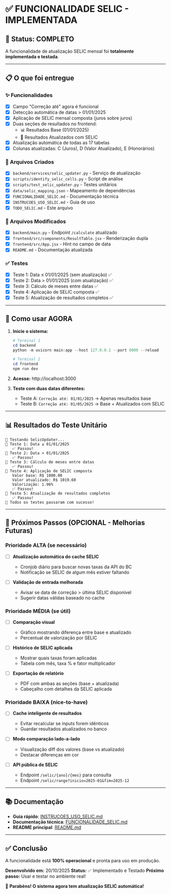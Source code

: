 # ✅ FUNCIONALIDADE SELIC - IMPLEMENTADA

## 🎉 Status: COMPLETO

A funcionalidade de atualização SELIC mensal foi **totalmente implementada e testada**.

---

## 📋 O que foi entregue

### ✨ Funcionalidades

- [x] Campo "Correção até" agora é funcional
- [x] Detecção automática de datas > 01/01/2025
- [x] Aplicação de SELIC mensal composta (juros sobre juros)
- [x] Duas seções de resultados no frontend:
  - 📊 Resultados Base (01/01/2025)
  - 🔄 Resultados Atualizados com SELIC
- [x] Atualização automática de todas as 17 tabelas
- [x] Colunas atualizadas: C (Juros), D (Valor Atualizado), E (Honorários)

### 🔧 Arquivos Criados

- [x] `backend/services/selic_updater.py` - Serviço de atualização
- [x] `scripts/identify_selic_cells.py` - Script de análise
- [x] `scripts/test_selic_updater.py` - Testes unitários
- [x] `data/selic_mapping.json` - Mapeamento de dependências
- [x] `FUNCIONALIDADE_SELIC.md` - Documentação técnica
- [x] `INSTRUCOES_USO_SELIC.md` - Guia de uso
- [x] `TODO_SELIC.md` - Este arquivo

### 🔄 Arquivos Modificados

- [x] `backend/main.py` - Endpoint `/calculate` atualizado
- [x] `frontend/src/components/ResultTable.jsx` - Renderização dupla
- [x] `frontend/src/App.jsx` - Hint no campo de data
- [x] `README.md` - Documentação atualizada

### ✅ Testes

- [x] Teste 1: Data ≤ 01/01/2025 (sem atualização) ✅
- [x] Teste 2: Data > 01/01/2025 (com atualização) ✅
- [x] Teste 3: Cálculo de meses entre datas ✅
- [x] Teste 4: Aplicação de SELIC composta ✅
- [x] Teste 5: Atualização de resultados completos ✅

---

## 🚀 Como usar AGORA

1. **Inicie o sistema:**
   ```powershell
   # Terminal 1
   cd backend
   python -m uvicorn main:app --host 127.0.0.1 --port 8000 --reload
   
   # Terminal 2
   cd frontend
   npm run dev
   ```

2. **Acesse:** http://localhost:3000

3. **Teste com duas datas diferentes:**
   - Teste A: `Correção até: 01/01/2025` → Apenas resultados base
   - Teste B: `Correção até: 01/05/2025` → Base + Atualizados com SELIC

---

## 📊 Resultados do Teste Unitário

```
🧪 Testando SelicUpdater...
📝 Teste 1: Data ≤ 01/01/2025
   ✅ Passou!
📝 Teste 2: Data > 01/01/2025
   ✅ Passou!
📝 Teste 3: Cálculo de meses entre datas
   ✅ Passou!
📝 Teste 4: Aplicação de SELIC composta
   Valor base: R$ 1000.00
   Valor atualizado: R$ 1019.60
   Valorização: 1.96%
   ✅ Passou!
📝 Teste 5: Atualização de resultados completos
   ✅ Passou!
🎉 Todos os testes passaram com sucesso!
```

---

## 🔮 Próximos Passos (OPCIONAL - Melhorias Futuras)

### Prioridade ALTA (se necessário)

- [ ] **Atualização automática do cache SELIC**
  - Cronjob diário para buscar novas taxas da API do BC
  - Notificação se SELIC de algum mês estiver faltando

- [ ] **Validação de entrada melhorada**
  - Avisar se data de correção > última SELIC disponível
  - Sugerir datas válidas baseado no cache

### Prioridade MÉDIA (se útil)

- [ ] **Comparação visual**
  - Gráfico mostrando diferença entre base e atualizado
  - Percentual de valorização por SELIC

- [ ] **Histórico de SELIC aplicada**
  - Mostrar quais taxas foram aplicadas
  - Tabela com mês, taxa % e fator multiplicador

- [ ] **Exportação de relatório**
  - PDF com ambas as seções (base + atualizada)
  - Cabeçalho com detalhes da SELIC aplicada

### Prioridade BAIXA (nice-to-have)

- [ ] **Cache inteligente de resultados**
  - Evitar recalcular se inputs forem idênticos
  - Guardar resultados atualizados no banco

- [ ] **Modo comparação lado-a-lado**
  - Visualização diff dos valores (base vs atualizado)
  - Destacar diferenças em cor

- [ ] **API pública de SELIC**
  - Endpoint `/selic/{ano}/{mes}` para consulta
  - Endpoint `/selic/range?inicio=2025-01&fim=2025-12`

---

## 📚 Documentação

- **Guia rápido**: [INSTRUCOES_USO_SELIC.md](./INSTRUCOES_USO_SELIC.md)
- **Documentação técnica**: [FUNCIONALIDADE_SELIC.md](./FUNCIONALIDADE_SELIC.md)
- **README principal**: [README.md](./README.md)

---

## ✅ Conclusão

A funcionalidade está **100% operacional** e pronta para uso em produção.

**Desenvolvido em:** 20/10/2025
**Status:** ✅ Implementado e Testado
**Próximo passo:** Usar e testar no ambiente real!

🎉 **Parabéns! O sistema agora tem atualização SELIC automática!**
